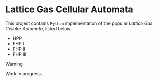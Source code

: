 # Lattice Gas Cellular Automata

This project contains `Python` implementation of the popular *Lattice Gas Cellular Automata*, listed below.

* HPP
* FHP I
* FHP II
* FHP III

> [!WARNING]
> Work in progress...

[//]: # (## Installation)

[//]: # ()
[//]: # (The application is available in `PyPI` package repository and can be installed with `pip`)

[//]: # ()
[//]: # (```bash)

[//]: # (pip install lgca)

[//]: # (```)

[//]: # ()
[//]: # (## Usage)

[//]: # ()
[//]: # (To get some information about the application just run)

[//]: # ()
[//]: # (```bash)

[//]: # (lgca --help)

[//]: # (```)

[//]: # ()
[//]: # (You should see something like below)

[//]: # ()
[//]: # (```text)

[//]: # (Usage: lgca [OPTIONS])

[//]: # ()
[//]: # (  Lattice Gas Cellular Automata * HPP * FHP I * FHP II * FHP III)

[//]: # ()
[//]: # (Options:)

[//]: # (  -c, --cell INTEGER RANGE        Cell content binary definition.  [0<=x<=15])

[//]: # (  -n, --model-name [HPP|FHPI|FHPII|FHPIII])

[//]: # (  -w, --width INTEGER             Lattice window width.  [default: 300])

[//]: # (  -h, --height INTEGER            Lattice window height.  [default: 200])

[//]: # (  -s, --steps INTEGER             Number of steps.  [default: -1])

[//]: # (  -r, --run                       Run immediately.)

[//]: # (  -p, --pattern [wiki|random|alt|single|obstacle|test])

[//]: # (                                  Select initial state pattern.  [default:)

[//]: # (                                  wiki])

[//]: # (  --help                          Show this message and exit.)

[//]: # (```)
